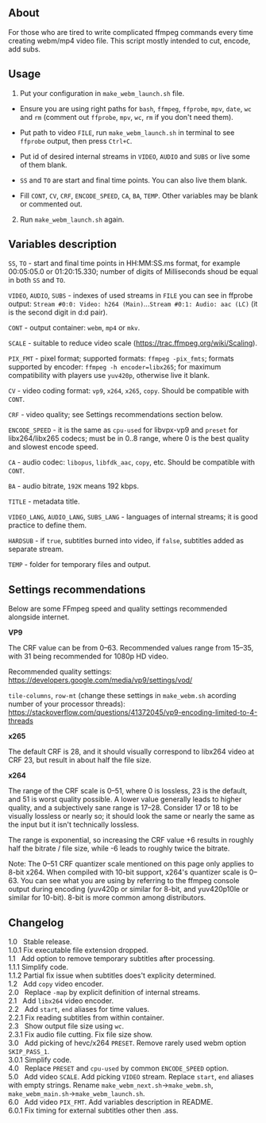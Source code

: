 ## About

For those who are tired to write complicated ffmpeg commands every time creating webm/mp4 video file. This script mostly intended to cut, encode, add subs.

## Usage

1. Put your configuration in `make_webm_launch.sh` file.

  * Ensure you are using right paths for `bash`, `ffmpeg`, `ffprobe`, `mpv`, `date`, `wc` and `rm` (comment out `ffprobe`, `mpv`, `wc`, `rm` if you don't need them).

  * Put path to video `FILE`, run `make_webm_launch.sh` in terminal to see `ffprobe` output, then press `Ctrl+C`.

  * Put id of desired internal streams in `VIDEO`, `AUDIO` and `SUBS` or live some of them blank.

  * `SS` and `TO` are start and final time points. You can also live them blank.

  * Fill `CONT`, `CV`, `CRF`, `ENCODE_SPEED`, `CA`, `BA`, `TEMP`. Other variables may be blank or commented out.

2. Run `make_webm_launch.sh` again.

## Variables description

`SS`, `TO` - start and final time points in HH:MM:SS.ms format, for example 00:05:05.0 or 01:20:15.330; number of digits of Milliseconds shoud be equal in both `SS` and `TO`.

`VIDEO`, `AUDIO`, `SUBS` - indexes of used streams in `FILE` you can see in ffprobe output: `Stream #0:0: Video: h264 (Main)`...`Stream #0:1: Audio: aac (LC)` (it is the second digit in d:d pair).

`CONT` - output container: `webm`, `mp4` or `mkv`.

`SCALE` - suitable to reduce video scale (https://trac.ffmpeg.org/wiki/Scaling).

`PIX_FMT` - pixel format; supported formats: `ffmpeg -pix_fmts`; formats supported by encoder: `ffmpeg -h encoder=libx265`; for maximum compatibility with players use `yuv420p`, otherwise live it blank.

`CV` - video coding format: `vp9`, `x264`, `x265`, `copy`. Should be compatible with `CONT`.

`CRF` - video quality; see Settings recommendations section below.

`ENCODE_SPEED` - it is the same as `cpu-used` for libvpx-vp9 and `preset` for libx264/libx265 codecs; must be in 0..8 range, where 0 is the best quality and slowest encode speed.

`CA` - audio codec: `libopus`, `libfdk_aac`, `copy`, etc. Should be compatible with `CONT`.

`BA` - audio bitrate, `192K` means 192 kbps.

`TITLE` - metadata title.

`VIDEO_LANG`, `AUDIO_LANG`, `SUBS_LANG` - languages of internal streams; it is good practice to define them.

`HARDSUB` - if `true`, subtitles burned into video, if `false`, subtitles added as separate stream.

`TEMP` - folder for temporary files and output.

## Settings recommendations

Below are some FFmpeg speed and quality settings recommended alongside internet.

**VP9**

The CRF value can be from 0–63. Recommended values range from 15–35, with 31 being recommended for 1080p HD video.

Recommended quality settings: https://developers.google.com/media/vp9/settings/vod/

`tile-columns`, `row-mt` (change these settings in `make_webm.sh` acording number of your processor threads): https://stackoverflow.com/questions/41372045/vp9-encoding-limited-to-4-threads

**x265**

The default CRF is 28, and it should visually correspond to libx264 video at CRF 23, but result in about half the file size.

**x264**

The range of the CRF scale is 0–51, where 0 is lossless, 23 is the default, and 51 is worst quality possible. A lower value generally leads to higher quality, and a subjectively sane range is 17–28. Consider 17 or 18 to be visually lossless or nearly so; it should look the same or nearly the same as the input but it isn't technically lossless.

The range is exponential, so increasing the CRF value +6 results in roughly half the bitrate / file size, while -6 leads to roughly twice the bitrate.

Note: The 0–51 CRF quantizer scale mentioned on this page only applies to 8-bit x264. When compiled with 10-bit support, x264's quantizer scale is 0–63. You can see what you are using by referring to the ffmpeg console output during encoding (yuv420p or similar for 8-bit, and yuv420p10le or similar for 10-bit). 8-bit is more common among distributors.

## Changelog

1.0 &nbsp; Stable release.  
1.0.1      Fix executable file extension dropped.  
1.1 &nbsp; Add option to remove temporary subtitles after processing.  
1.1.1      Simplify code.  
1.1.2      Partial fix issue when subtitles does't explicity determined.  
1.2 &nbsp; Add `copy` video encoder.  
2.0 &nbsp; Replace `-map` by explicit definition of internal streams.  
2.1 &nbsp; Add `libx264` video encoder.  
2.2 &nbsp; Add `start`, `end` aliases for time values.  
2.2.1      Fix reading subtitles from within container.  
2.3 &nbsp; Show output file size using `wc`.  
2.3.1      Fix audio file cutting. Fix file size show.  
3.0 &nbsp; Add picking of hevc/x264 `PRESET`. Remove rarely used webm option `SKIP_PASS_1`.  
3.0.1      Simplify code.  
4.0 &nbsp; Replace `PRESET` and `cpu-used` by common `ENCODE_SPEED` option.  
5.0 &nbsp; Add video `SCALE`. Add picking `VIDEO` stream. Replace `start`, `end` aliases with empty strings. Rename `make_webm_next.sh`->`make_webm.sh`, `make_webm_main.sh`->`make_webm_launch.sh`.  
6.0 &nbsp; Add video `PIX_FMT`. Add variables description in README.  
6.0.1      Fix timing for external subtitles other then .ass.  
